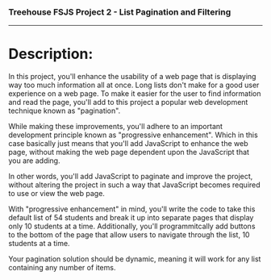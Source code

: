 ### Treehouse FSJS Project 2 - List Pagination and Filtering

<hr>

# Description:
In this project, you'll enhance the usability of a web page that is displaying way too much information all at once. Long lists don't make for a good user experience on a web page. To make it easier for the user to find information and read the page, you'll add to this project a popular web development technique known as "pagination".

While making these improvements, you'll adhere to an important development principle known as "progressive enhancement". Which in this case basically just means that you'll add JavaScript to enhance the web page, without making the web page dependent upon the JavaScript that you are adding.

In other words, you'll add JavaScript to paginate and improve the project, without altering the project in such a way that JavaScript becomes required to use or view the web page.

With "progressive enhancement" in mind, you'll write the code to take this default list of 54 students and break it up into separate pages that display only 10 students at a time. Additionally, you'll programmitcally add buttons to the bottom of the page that allow users to navigate through the list, 10 students at a time.

Your pagination solution should be dynamic, meaning it will work for any list containing any number of items.
